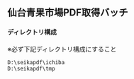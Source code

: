 ## 仙台青果市場PDF取得バッチ

#### ディレクトリ構成 ####
※必ず下記ディレクトリ構成にすること
~~~~
D:\seikapdf\ichiba
D:\seikapdf\tmp
~~~~
